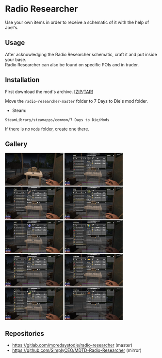 Radio Researcher
================

Use your own items in order to receive a schematic of it with the help of Joel's.

Usage
-----

After acknowledging the Radio Researcher schematic, craft it and put inside your base.<br>
Radio Researcher can also be found on specific POIs and in trader.

Installation
------------

First download the mod's archive. [[ZIP](https://gitlab.com/moredaystodie/radio-researcher/-/archive/master/radio-researcher-master.zip)/[TAR](https://gitlab.com/moredaystodie/radio-researcher/-/archive/master/radio-researcher-master.tar.gz)]

Move the `radio-researcher-master` folder to 7 Days to Die's mod folder.<br>

- Steam:
```shell
SteamLibrary/steamapps/common/7 Days to Die/Mods
```

If there is no `Mods` folder, create one there.

Gallery
-------

<p align="left">
  <img src="./.media/screenshot_radio_researcher.jpg" width="192" title="Radio Researcher">
  <img src="./.media/screenshot_metal_chain_mod.jpg" width="192" title="Metal Chain Mod">
  <img src="./.media/screenshot_structural_brace_mod.jpg" width="192" title="Structural Brace Mod">
  <img src="./.media/screenshot_armor_quad_pocket_mod.jpg" width="192" title="Armor Quad Pocket Mod">
  <img src="./.media/screenshot_water_purifier_mod.jpg" width="192" title="Water Purifier Mod">
  <img src="./.media/screenshot_shamway_secret.jpg" width="192" title="Shamway Secret Recipe">
  <img src="./.media/screenshot_goldenrod_seed.jpg" width="192" title="Goldenrod Seed Recipe">
  <img src="./.media/screenshot_corn_seed.jpg" width="192" title="Corn Seed Recipe">
  <img src="./.media/screenshot_potato_seed.jpg" width="192" title="Potato Seed Recipe">
  <img src="./.media/screenshot_super_corn_seed.jpg" width="192" title="Super Corn Seed Recipe">
</p>

Repositories
------------

- https://gitlab.com/moredaystodie/radio-researcher (master)
- https://github.com/SimplyCEO/MDTD-Radio-Researcher (mirror)

